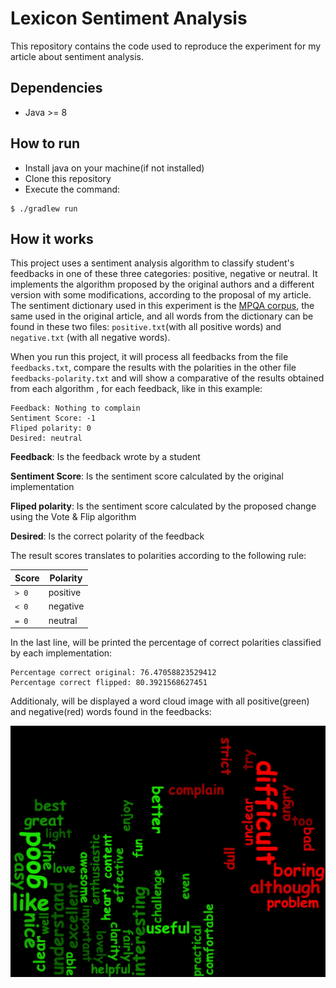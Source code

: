 # Lexicon Sentiment Analysis
This repository contains the code used to reproduce the experiment for my article
about sentiment analysis. 

## Dependencies
* Java >= 8

## How to run
* Install java on your machine(if not installed)
* Clone this repository
* Execute the command:
```
$ ./gradlew run
```

## How it works
This project uses a sentiment analysis algorithm to classify student's feedbacks
in one of these three categories: positive, negative or neutral.
It implements the algorithm proposed by the original authors and a different version with some
modifications, according to the proposal of my article.
The sentiment dictionary used in this experiment is the [MPQA corpus](http://mpqa.cs.pitt.edu/corpora/mpqa_corpus/), 
the same used in the original article, and all
words from the dictionary can be found in these two files: `positive.txt`(with all positive words) and `negative.txt`
(with all negative words). 

When you run this project, it will process all feedbacks from the file `feedbacks.txt`, compare the results with
the polarities in the other file `feedbacks-polarity.txt`  and will show a comparative of the results obtained from each algorithm
, for each feedback, like in this example:

```shell script
Feedback: Nothing to complain
Sentiment Score: -1
Fliped polarity: 0
Desired: neutral
```
**Feedback**: Is the feedback wrote by a student

**Sentiment Score**: Is the sentiment score calculated by the original implementation

**Fliped polarity**: Is the sentiment score calculated by the proposed change using the Vote & Flip algorithm

**Desired**: Is the correct polarity of the feedback

The result scores translates to polarities according to the following rule:

Score   |   Polarity
------- | -----------
 `> 0`  |   positive
 `< 0`  |   negative
 `= 0`  |   neutral
 
In the last line, will be printed the percentage of correct polarities classified by each implementation:
```
Percentage correct original: 76.47058823529412
Percentage correct flipped: 80.3921568627451
```
Additionaly, will be displayed a word cloud image with all positive(green) and negative(red) words found in the feedbacks:

![Word cloud](/.images/word-cloud-article.png)

 
